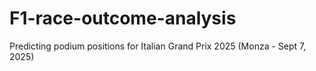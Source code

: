 # F1-race-outcome-analysis
Predicting podium positions for Italian Grand Prix 2025 (Monza - Sept 7, 2025)
